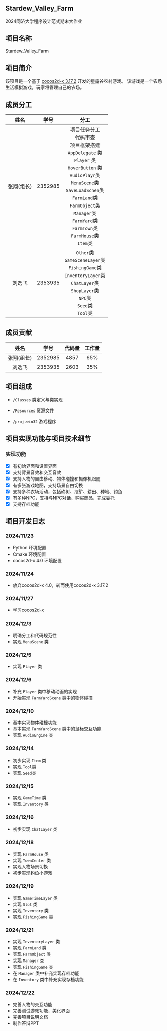 ## Stardew_Valley_Farm

2024同济大学程序设计范式期末大作业

## 项目名称

Stardew_Valley_Farm

## 项目简介

该项目是一个基于 [cocos2d-x 3.17.2](https://docs.cocos.com/cocos2d-x/manual/) 开发的星露谷农村游戏。
该游戏是一个农场生活模拟游戏，玩家将管理自己的农场。

## 成员分工

|姓名|学号|分工|
| :----:| :----: | :----: |
|张翔(组长)|2352985|项目任务分工 <br> 代码审查 <br> 项目框架搭建 <br> `AppDelegate` 类 <br> `Player` 类<br>`HoverButton` 类<br> `AudioPlayr`类<br>`MenuScene`类<br>`SaveLoadScnen`类<br>`FarmLand`类<br>`FarmObject`类<br>`Manager`类<br>`FarmYard`类<br>`FarmTown`类<br>`FarmHouse`类<br>`Item`类|
|刘逸飞|2353935|`Other`类 <br>`GameSceneLayer`类 <br> `FishingGame`类 <br> `InventoryLayer`类<br>`ChatLayer`类<br>`ShopLayer`类<br>`NPC`类<br>`Seed`类<br>`Tool`类|

## 成员贡献

|姓名|学号|代码量|工作量|
| :----:| :----: | :----: | :----: |
|张翔(组长)|2352985|4857|65%|
|刘逸飞|2353935|2603|35%|

## 项目组成

* `/Classes`
类定义与类实现

* `/Resources`
资源文件

* `/proj.win32`
游戏程序

## 项目实现功能与项目技术细节

### 实现功能

* [X] 有初始界面和设置界面
* [X] 支持背景音效和交互音效
* [X] 支持人物的自由移动、物体碰撞和摄像机跟随
* [X] 有多张游戏地图，支持场景自由切换
* [X] 支持多种农场活动，包括砍树、挖矿、耕田、种地、钓鱼
* [X] 有多种NPC，支持与NPC对话、购买商品、完成委托
* [X] 支持存档功能 

## 项目开发日志

### 2024/11/23

- Python 环境配置
- Cmake 环境配置
- cocos2d-x 4.0 环境配置
  
### 2024/11/24

- 放弃cocos2d-x 4.0，转而使用cocos2d-x 3.17.2

### 2024/11/27

- 学习cocos2d-x
  
### 2024/12/3

- 明确分工和代码规范性
- 实现 `MenuScene` 类

### 2024/12/5

- 实现 `Player` 类

### 2024/12/6

- 补充 `Player` 类中移动动画的实现
- 开始实现 `FarmYardScene` 类中的物体碰撞

### 2024/12/10

- 基本实现物体碰撞功能
- 基本实现 `FarmYardScene` 类中的鼠标交互功能
- 实现 `AudioEngine` 类

### 2024/12/14

- 初步实现 `Item` 类
- 实现 `Tool`类
- 实现 `Seed`类

### 2024/12/15

- 实现 `GameTime` 类
- 实现 `Inventory` 类

### 2024/12/16

- 初步实现 `ChatLayer` 类

### 2024/12/18

- 实现 `FarmHouse` 类
- 实现 `TownCenter` 类
- 实现人物场景切换
- 初步实现钓鱼小游戏

### 2024/12/19

- 实现 `GameTimeLayer` 类
- 实现 `Slot` 类
- 实现 `Inventory` 类
- 实现 `FishingGame` 类

### 2024/12/21

- 实现 `InventoryLayer` 类
- 实现 `FarmLand` 类
- 实现 `FarmObject` 类
- 实现 `Manager` 类
- 实现 `FishingGame` 类
- 在 `Manager` 类中补充实现存档功能
- 在 `Inventory` 类中补充实现存档功能

### 2024/12/22

- 完善人物的交互功能
- 完善测试游戏功能，美化界面
- 完善项目说明文档
- 制作答辩PPT
